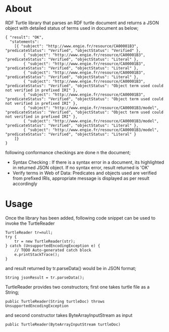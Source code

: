 # About

RDF Turtle library that parses an RDF turtle document and returns a JSON object with detailed status of terms used in document as below;


	{ "result": "OK",
	  "statements": 
		[{ "subject": "http://www.engie.fr/resource/CA00001B3", "predicateStatus": "Verified", "objectStatus": "Verified" }, 
			{ "subject": "http://www.engie.fr/resource/CA00001B3", "predicateStatus": "Verified", "objectStatus": "Literal" }, 
			{ "subject": "http://www.engie.fr/resource/CA00001B3", "predicateStatus": "Verified", "objectStatus": "Literal" }, 
			{ "subject": "http://www.engie.fr/resource/CA00001B3", "predicateStatus": "Verified", "objectStatus": "Literal" }, 
			{ "subject": "http://www.engie.fr/resource/CA00001B3", "predicateStatus": "Verified", "objectStatus": "Object term used could not verified in prefixed IRI" }, 
			{ "subject": "http://www.engie.fr/resource/CA00001B3", "predicateStatus": "Verified", "objectStatus": "Object term used could not verified in prefixed IRI" }, 
			{ "subject": "http://www.engie.fr/resource/CA00001B3/model", "predicateStatus": "Verified", "objectStatus": "Object term used could not verified in prefixed IRI" }, 
			{ "subject": "http://www.engie.fr/resource/CA00001B3/model", "predicateStatus": "Verified", "objectStatus": "Literal" }, 
			{ "subject": "http://www.engie.fr/resource/CA00001B3/model", "predicateStatus": "Verified", "objectStatus": "Literal" }
		]}
	}

following conformance checkings are done n the document;

- Syntax Checking : If there is a syntax error in a document, its highlighted in returned JSON object. If no syntax error, result returned is 'OK'
- Verify terms in Web of Data: Predicates and objects used are verified from prefixed IRIs, appropriate message is displayed as per result accordingly 


# Usage

Once the library has been added, following code snippet can be used to invoke the TurtleReader 

	TurtleReader tr=null;
	try {
		tr = new TurtleReader(str);
	} catch (UnsupportedEncodingException e) {
		// TODO Auto-generated catch block
		e.printStackTrace();
	}
	
and result returned by tr.parseData() would be in JSON format;

	String jsonResult = tr.parseData();

TurtleReader provides two constructors; first one takes turtle file as a String;

    public TurtleReader(String turtleDoc) throws UnsupportedEncodingException
    
and second constructor takes ByteArrayInputStream as input

    public TurtleReader(ByteArrayInputStream turtleDoc)


